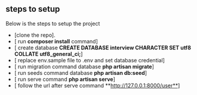 ## steps to setup

Below is the steps to setup the project

- [clone the repo].
- [ run **composer install** command]
- [ create database **CREATE DATABASE interview CHARACTER SET utf8 COLLATE utf8_general_ci;**]
- [ replace env.sample file to .env and set database credential]
- [ run migration command database **php artisan migrate**]
- [ run seeds command database **php artisan db:seed**]
- [ run serve command **php artisan serve**]
- [ follow the url after serve command **http://127.0.0.1:8000/user**]
